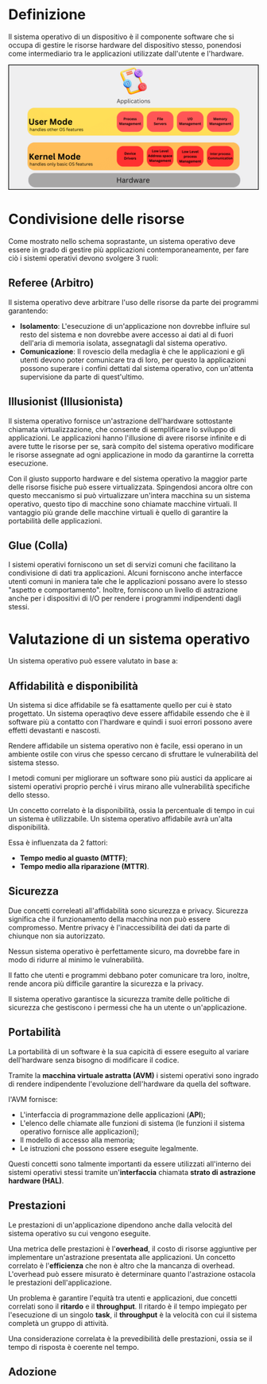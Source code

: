 # Definizione

Il sistema operativo di un dispositivo è il componente software che si occupa di gestire le risorse hardware del
dispositivo stesso, ponendosi come intermediario tra le applicazioni utilizzate dall'utente e l'hardware.

![Schema sistema operativo](./img/operating_system_architecture.png)

# Condivisione delle risorse

Come mostrato nello schema soprastante, un sistema operativo deve essere in grado di gestire più applicazioni
contemporaneamente, per fare ciò i sistemi operativi devono svolgere 3 ruoli:

## Referee (Arbitro)

Il sistema operativo deve arbitrare l'uso delle risorse da parte dei programmi garantendo:

-   **Isolamento**: L'esecuzione di un'applicazione non dovrebbe influire sul resto del sistema e non dovrebbe avere
    accesso ai dati al di fuori dell'aria di memoria isolata, assegnatagli dal sistema operativo.
-   **Comunicazione**: Il rovescio della medaglia è che le applicazioni e gli utenti devono poter comunicare tra di
    loro, per questo la applicazioni possono superare i confini dettati dal sistema operativo, con un'attenta
    supervisione da parte di quest'ultimo.

## Illusionist (Illusionista)

Il sistema operativo fornisce un'astrazione dell'hardware sottostante chiamata virtualizzazione, che consente di
semplificare lo sviluppo di applicazioni. Le applicazioni hanno l'illusione di avere risorse infinite e di avere tutte
le risorse per se, sarà compito del sistema operativo modificare le risorse assegnate ad ogni applicazione in modo da
garantirne la corretta esecuzione.

Con il giusto supporto hardware e del sistema operativo la maggior parte delle risorse fisiche può essere virtualizzata.
Spingendosi ancora oltre con questo meccanismo si può virtualizzare un'intera macchina su un sistema operativo, questo
tipo di macchine sono chiamate macchine virtuali. Il vantaggio più grande delle macchine virtuali è quello di garantire
la portabilità delle applicazioni.

## Glue (Colla)

I sistemi operativi forniscono un set di servizi comuni che facilitano la condivisione di dati tra applicazioni. Alcuni
forniscono anche interfacce utenti comuni in maniera tale che le applicazioni possano avere lo stesso "aspetto e
comportamento". Inoltre, forniscono un livello di astrazione anche per i dispositivi di I/O per rendere i programmi
indipendenti dagli stessi.

# Valutazione di un sistema operativo

Un sistema operativo può essere valutato in base a:

## Affidabilità e disponibilità

Un sistema si dice affidabile se fà esattamente quello per cui è stato progettato. Un sistema operaqtivo deve essere
affidabile essendo che è il software più a contatto con l'hardware e quindi i suoi errori possono avere effetti
devastanti e nascosti.

Rendere affidabile un sistema operativo non è facile, essi operano in un ambiente ostile con virus che spesso cercano di
sfruttare le vulnerabilità del sistema stesso.

I metodi comuni per migliorare un software sono più austici da applicare ai sistemi operativi proprio perché i virus
mirano alle vulnerabilità specifiche dello stesso.

Un concetto correlato è la disponibilità, ossia la percentuale di tempo in cui un sistema è utilizzabile. Un sistema
operativo affidabile avrà un'alta disponibilità.

Essa è influenzata da 2 fattori:

-   **Tempo medio al guasto (MTTF)**;
-   **Tempo medio alla riparazione (MTTR)**.

## Sicurezza

Due concetti correleati all'affidabilità sono sicurezza e privacy. Sicurezza significa che il funzionamento della
macchina non può essere compromesso. Mentre privacy è l'inaccessibilità dei dati da parte di chiunque non sia
autorizzato.

Nessun sistema operativo è perfettamente sicuro, ma dovrebbe fare in modo di ridurre al minimo le vulnerabilità.

Il fatto che utenti e programmi debbano poter comunicare tra loro, inoltre, rende ancora più difficile garantire la
sicurezza e la privacy.

Il sistema operativo garantisce la sicurezza tramite delle politiche di sicurezza che gestiscono i permessi che ha un
utente o un'applicazione.

## Portabilità

La portabilità di un software è la sua capicità di essere eseguito al variare dell'hardware senza bisogno di modificare
il codice.

Tramite la **macchina virtuale astratta (AVM)** i sistemi operativi sono ingrado di rendere indipendente l'evoluzione
dell'hardware da quella del software.

l'AVM fornisce:

-   L'interfaccia di programmazione delle applicazioni (**API**);
-   L'elenco delle chiamate alle funzioni di sistema (le funzioni il sistema operativo fornisce alle applicazioni);
-   Il modello di accesso alla memoria;
-   Le istruzioni che possono essere eseguite legalmente.

Questi concetti sono talmente importanti da essere utilizzati all'interno dei sistemi operativi stessi tramite
un'**interfaccia** chiamata **strato di astrazione hardware (HAL)**.

## Prestazioni

Le prestazioni di un'applicazione dipendono anche dalla velocità del sistema operativo su cui vengono eseguite.

Una metrica delle prestazioni è l'**overhead**, il costo di risorse aggiuntive per implementare un'astrazione presentata
alle applicazioni. Un concetto correlato è l'**efficienza** che non è altro che la mancanza di overhead. L'overhead può
essere misurato è determinare quanto l'astrazione ostacola le prestazioni dell'applicazione.

Un problema è garantire l'equità tra utenti e applicazioni, due concetti correlati sono il **ritardo** e il
**throughput**. Il ritardo è il tempo impiegato per l'esecuzione di un singolo **task**, il **throughput** è la velocità
con cui il sistema completà un gruppo di attività.

Una considerazione correlata è la prevedibilità delle prestazioni, ossia se il tempo di risposta è coerente nel tempo.

## Adozione

